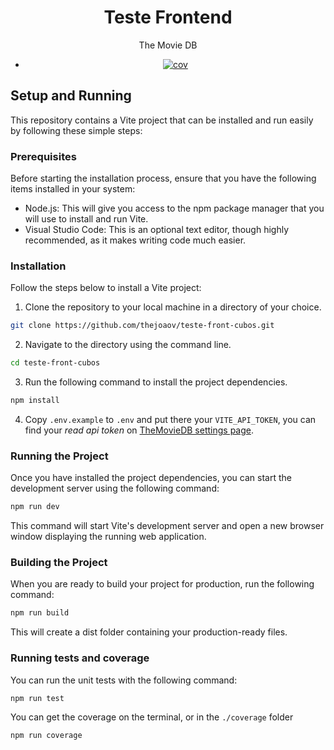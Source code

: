 <div align="center">

# Teste Frontend
The Movie DB
+ [![cov](https://thejoaov.github.io/teste-front-cubos/badges/coverage.svg)](https://github.com/thejoaov/teste-front-cubos/actions)
</div>

## Setup and Running

This repository contains a Vite project that can be installed and run easily by following these simple steps:

### Prerequisites

Before starting the installation process, ensure that you have the following items installed in your system:

- Node.js: This will give you access to the npm package manager that you will use to install and run Vite.
- Visual Studio Code: This is an optional text editor, though highly recommended, as it makes writing code much easier.
### Installation

Follow the steps below to install a Vite project:

1. Clone the repository to your local machine in a directory of your choice.
```Bash
git clone https://github.com/thejoaov/teste-front-cubos.git
```

2. Navigate to the directory using the command line.
```Bash
cd teste-front-cubos
```
3. Run the following command to install the project dependencies.
```Bash
npm install
```
4. Copy `.env.example` to `.env` and put there your `VITE_API_TOKEN`, you can find your _read api token_ on [TheMovieDB settings page](https://www.themoviedb.org/settings/api).

### Running the Project
Once you have installed the project dependencies, you can start the development server using the following command:

```Bash
npm run dev
```

This command will start Vite's development server and open a new browser window displaying the running web application.

### Building the Project

When you are ready to build your project for production, run the following command:

```Bash
npm run build
```

This will create a dist folder containing your production-ready files.

### Running tests and coverage
You can run the unit tests with the following command:
```bash
npm run test
```
You can get the coverage on the terminal, or in the `./coverage` folder
```bash
npm run coverage
```